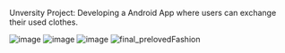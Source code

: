 Unversity Project: Developing a Android App where users can exchange their used clothes.

![image](https://github.com/apovedq/preloved-fashion-kotlin-app/assets/72984829/ab53f21b-2720-495e-9147-85b37d3c6ff7)
![image](https://github.com/apovedq/preloved-fashion-kotlin-app/assets/72984829/2c6133d9-ebe9-41ad-8d92-c5869585e693)
![image](https://github.com/apovedq/preloved-fashion-kotlin-app/assets/72984829/1c61dda4-6cab-452d-8131-28bcd6c779e9)
![final_prelovedFashion](https://github.com/apovedq/preloved-fashion-kotlin-app/assets/72984829/83c558eb-f953-45d0-af06-db74f8423454)
